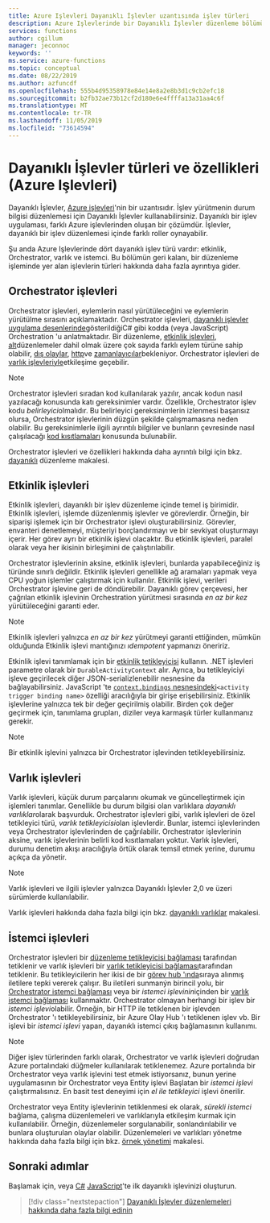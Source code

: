 ```yaml
---
title: Azure Işlevleri Dayanıklı İşlevler uzantısında işlev türleri
description: Azure Işlevlerinde bir Dayanıklı İşlevler düzenleme bölümünde işlev-işlev iletişimini destekleyen işlev ve rol türleri hakkında bilgi edinin.
services: functions
author: cgillum
manager: jeconnoc
keywords: ''
ms.service: azure-functions
ms.topic: conceptual
ms.date: 08/22/2019
ms.author: azfuncdf
ms.openlocfilehash: 555b4d95358978e84e14e8a2e8b3d1c9cb2efc18
ms.sourcegitcommit: b2fb32ae73b12cf2d180e6e4ffffa13a31aa4c6f
ms.translationtype: MT
ms.contentlocale: tr-TR
ms.lasthandoff: 11/05/2019
ms.locfileid: "73614594"
---
```

# <a name="durable-functions-types-and-features-azure-functions"></a>Dayanıklı İşlevler türleri ve özellikleri (Azure Işlevleri)

Dayanıklı İşlevler, [Azure işlevleri](../functions-overview.md)'nin bir uzantısıdır. İşlev yürütmenin durum bilgisi düzenlemesi için Dayanıklı İşlevler kullanabilirsiniz. Dayanıklı bir işlev uygulaması, farklı Azure işlevlerinden oluşan bir çözümdür. İşlevler, dayanıklı bir işlev düzenlemesi içinde farklı roller oynayabilir. 

Şu anda Azure Işlevlerinde dört dayanıklı işlev türü vardır: etkinlik, Orchestrator, varlık ve istemci. Bu bölümün geri kalanı, bir düzenleme işleminde yer alan işlevlerin türleri hakkında daha fazla ayrıntıya gider.

## <a name="orchestrator-functions"></a>Orchestrator işlevleri

Orchestrator işlevleri, eylemlerin nasıl yürütüleceğini ve eylemlerin yürütülme sırasını açıklamaktadır. Orchestrator işlevleri, [dayanıklı işlevler uygulama desenlerinde](durable-functions-overview.md#application-patterns)gösterildiğiC# gibi kodda (veya JavaScript) Orchestration 'u anlatmaktadır. Bir düzenleme, [etkinlik işlevleri](#activity-functions), [alt](durable-functions-orchestrations.md#sub-orchestrations)düzenlemeler dahil olmak üzere çok sayıda farklı eylem türüne sahip olabilir, [dış olaylar](durable-functions-orchestrations.md#external-events), [http](durable-functions-http-features.md)ve [zamanlayıcılar](durable-functions-orchestrations.md#durable-timers)bekleniyor. Orchestrator işlevleri de [varlık işlevleriyle](#entity-functions)etkileşime geçebilir.

> [!NOTE]
> Orchestrator işlevleri sıradan kod kullanılarak yazılır, ancak kodun nasıl yazılacağı konusunda katı gereksinimler vardır. Özellikle, Orchestrator işlev kodu *belirleyici*olmalıdır. Bu belirleyici gereksinimlerin izlenmesi başarısız olursa, Orchestrator işlevlerinin düzgün şekilde çalışmamasına neden olabilir. Bu gereksinimlerle ilgili ayrıntılı bilgiler ve bunların çevresinde nasıl çalışılacağı [kod kısıtlamaları](durable-functions-code-constraints.md) konusunda bulunabilir.

Orchestrator işlevleri ve özellikleri hakkında daha ayrıntılı bilgi için bkz. [dayanıklı](durable-functions-orchestrations.md) düzenleme makalesi.

## <a name="activity-functions"></a>Etkinlik işlevleri

Etkinlik işlevleri, dayanıklı bir işlev düzenleme içinde temel iş birimidir. Etkinlik işlevleri, işlemde düzenlenmiş işlevler ve görevlerdir. Örneğin, bir siparişi işlemek için bir Orchestrator işlevi oluşturabilirsiniz. Görevler, envanteri denetlemeyi, müşteriyi borçlandırmayı ve bir sevkiyat oluşturmayı içerir. Her görev ayrı bir etkinlik işlevi olacaktır. Bu etkinlik işlevleri, paralel olarak veya her ikisinin birleşimini de çalıştırılabilir.

Orchestrator işlevlerinin aksine, etkinlik işlevleri, bunlarda yapabileceğiniz iş türünde sınırlı değildir. Etkinlik işlevleri genellikle ağ aramaları yapmak veya CPU yoğun işlemler çalıştırmak için kullanılır. Etkinlik işlevi, verileri Orchestrator işlevine geri de döndürebilir. Dayanıklı görev çerçevesi, her çağrılan etkinlik işlevinin Orchestration yürütmesi sırasında *en az bir kez* yürütüleceğini garanti eder.

> [!NOTE]
> Etkinlik işlevleri yalnızca *en az bir kez* yürütmeyi garanti ettiğinden, mümkün olduğunda Etkinlik işlevi mantığınızı *ıdempotent* yapmanızı öneririz.

Etkinlik işlevi tanımlamak için bir [etkinlik tetikleyicisi](durable-functions-bindings.md#activity-trigger) kullanın. .NET işlevleri parametre olarak bir `DurableActivityContext` alır. Ayrıca, bu tetikleyiciyi işleve geçirilecek diğer JSON-serializlenebilir nesnesine da bağlayabilirsiniz. JavaScript 'te [`context.bindings` nesnesindeki](../functions-reference-node.md#bindings)`<activity trigger binding name>` özelliği aracılığıyla bir girişe erişebilirsiniz. Etkinlik işlevlerine yalnızca tek bir değer geçirilmiş olabilir. Birden çok değer geçirmek için, tanımlama grupları, diziler veya karmaşık türler kullanmanız gerekir.

> [!NOTE]
> Bir etkinlik işlevini yalnızca bir Orchestrator işlevinden tetikleyebilirsiniz.

## <a name="entity-functions"></a>Varlık işlevleri

Varlık işlevleri, küçük durum parçalarını okumak ve güncelleştirmek için işlemleri tanımlar. Genellikle bu durum bilgisi olan varlıklara *dayanıklı varlıklar*olarak başvurduk. Orchestrator işlevleri gibi, varlık işlevleri de özel tetikleyici türü, *varlık tetikleyicisi*olan işlevlerdir. Bunlar, istemci işlevlerinden veya Orchestrator işlevlerinden de çağrılabilir. Orchestrator işlevlerinin aksine, varlık işlevlerinin belirli kod kısıtlamaları yoktur. Varlık işlevleri, durumu denetim akışı aracılığıyla örtük olarak temsil etmek yerine, durumu açıkça da yönetir.

> [!NOTE]
> Varlık işlevleri ve ilgili işlevler yalnızca Dayanıklı İşlevler 2,0 ve üzeri sürümlerde kullanılabilir.

Varlık işlevleri hakkında daha fazla bilgi için bkz. [dayanıklı varlıklar](durable-functions-entities.md) makalesi.

## <a name="client-functions"></a>İstemci işlevleri

Orchestrator işlevleri bir [düzenleme tetikleyicisi bağlaması](durable-functions-bindings.md#orchestration-trigger) tarafından tetiklenir ve varlık işlevleri bir [varlık tetikleyicisi bağlaması](durable-functions-bindings.md#entity-trigger)tarafından tetiklenir. Bu tetikleyicilerin her ikisi de bir [görev hub 'ında](durable-functions-task-hubs.md)sıraya alınmış iletilere tepki vererek çalışır. Bu iletileri sunmanýn birincil yolu, bir [Orchestrator istemci bağlaması](durable-functions-bindings.md#orchestration-client) veya bir *istemci işlevinin*içinden bir [varlık istemci bağlaması](durable-functions-bindings.md#entity-client) kullanmaktır. Orchestrator olmayan herhangi bir işlev bir *istemci işlevi*olabilir. Örneğin, bir HTTP ile tetiklenen bir işlevden Orchestrator 'ı tetikleyebilirsiniz, bir Azure Olay Hub 'ı tetiklenen işlev vb. Bir işlevi bir *istemci işlevi* yapan, dayanıklı istemci çıkış bağlamasının kullanımı.

> [!NOTE]
> Diğer işlev türlerinden farklı olarak, Orchestrator ve varlık işlevleri doğrudan Azure portalındaki düğmeler kullanılarak tetiklenemez. Azure portalında bir Orchestrator veya varlık işlevini test etmek istiyorsanız, bunun yerine uygulamasının bir Orchestrator veya Entity işlevi Başlatan bir *istemci işlevi* çalıştırmalısınız. En basit test deneyimi için *el ile tetikleyici* işlevi önerilir.

Orchestrator veya Entity işlevlerinin tetiklenmesi ek olarak, *sürekli istemci* bağlama, çalışma düzenlemeleri ve varlıklarıyla etkileşim kurmak için kullanılabilir. Örneğin, düzenlemeler sorgulanabilir, sonlandırılabilir ve bunlara oluşturulan olaylar olabilir. Düzenlemeleri ve varlıkları yönetme hakkında daha fazla bilgi için bkz. [örnek yönetimi](durable-functions-instance-management.md) makalesi.

## <a name="next-steps"></a>Sonraki adımlar

Başlamak için, veya [C#](durable-functions-create-first-csharp.md) [JavaScript](quickstart-js-vscode.md)'te ilk dayanıklı işlevinizi oluşturun.

> [!div class="nextstepaction"]
> [Dayanıklı İşlevler düzenlemeleri hakkında daha fazla bilgi edinin](durable-functions-orchestrations.md)